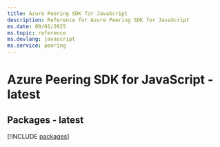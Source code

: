 ```yaml
---
title: Azure Peering SDK for JavaScript
description: Reference for Azure Peering SDK for JavaScript
ms.date: 09/01/2025
ms.topic: reference
ms.devlang: javascript
ms.service: peering
---
```

# Azure Peering SDK for JavaScript - latest
## Packages - latest
[!INCLUDE [packages](peering-index.md)]